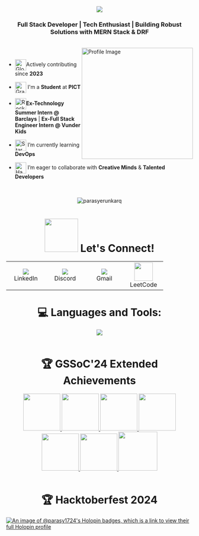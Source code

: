 <h1 align="center">
  <img src="https://readme-typing-svg.herokuapp.com/?lines=Hi+there!+👋;I'm+Paras+Yerunkar&center=true&size=30">
</h1>

<h3 align="center">Full Stack Developer | Tech Enthusiast | Building Robust Solutions with MERN Stack & DRF</h3>
<br/>

<div>
 <img align="right" src="https://github.com/SankshipthShetty/SankshipthShetty/assets/99337968/2bd05422-3a3b-4d7c-94a1-7cdb584c09d7" alt="Profile Image" width="300" />
  <br/>
</div>



- <img src="https://raw.githubusercontent.com/Tarikul-Islam-Anik/Animated-Fluent-Emojis/master/Emojis/Travel%20and%20places/Globe%20Showing%20Asia-Australia.png" alt="Globe Showing the indian pacific" width="30" align="center" />Actively contributing since **2023** 
- <img src="https://raw.githubusercontent.com/Tarikul-Islam-Anik/Animated-Fluent-Emojis/master/Emojis/Objects/Graduation%20Cap.png" alt="Graduation Cap" width="30" align="center" /> I'm a **Student** at **PICT**
- <img src="https://raw.githubusercontent.com/Tarikul-Islam-Anik/Animated-Fluent-Emojis/master/Emojis/Travel%20and%20places/Rocket.png" alt="Rocket" width="30" align=center />**Ex-Technology Summer Intern @ Barclays** | **Ex-Full Stack Engineer Intern @ Vunder Kids**

- <img src="https://raw.githubusercontent.com/Tarikul-Islam-Anik/Animated-Fluent-Emojis/master/Emojis/Travel%20and%20places/Star.png" alt="Star" width="30" align=center /> I’m currently learning **DevOps**
- <img src="https://raw.githubusercontent.com/Tarikul-Islam-Anik/Animated-Fluent-Emojis/master/Emojis/Hand%20gestures/Handshake.png" alt="Handshake" width="30" align=center /> I’m eager to collaborate with **Creative Minds** & **Talented Developers**

<div align="center">
  <br/>
  <br/>

<img src="https://github-readme-streak-stats.herokuapp.com/?user=ParasY1724" alt="parasyerunkarq" />

  

<!-- GitHub Streak Stats -->

<!-- Connect Section -->
<h1>
<img src="https://raw.githubusercontent.com/ShahriarShafin/ShahriarShafin/main/Assets/handshake.gif" width="90px" style="max-width: 100%;"> 
Let's Connect!
</h1>

<!-- Social Links -->
<table>
<tr>
  <td align="center" width="90">
    <a href="https://linkedin.com/in/parasyerunkar" target="_blank">
      <img src="https://skillicons.dev/icons?i=linkedin" />
    </a>
    <br>LinkedIn
  </td>

  <td align="center" width="90">
    <a href="https://discordapp.com/users/891594087873003581" target="_blank">
      <img src="https://skillicons.dev/icons?i=discord" />
    </a>
    <br>Discord
  </td>

  <td align="center" width="90">
    <a href="mailto:parasyerunkar174@gmail.com" target="_blank">
      <img src="https://skillicons.dev/icons?i=gmail&theme=light" />
    </a>
    <br>Gmail
  </td>

  <td align="center" width="90">
    <a href="https://leetcode.com/u/parasyerunkar174/" target="_blank">
      <img src="https://lh3.googleusercontent.com/d/1J0ImmE7C4VvpYYcJXZoAfK7WUh8MmUUb" width="50">
    </a>
    <br>LeetCode
  </td>
</tr>
</table>

<!-- Languages and Tools -->
<h1>💻 Languages and Tools:</h1>
<img src="https://skillicons.dev/icons?i=cpp,django,docker,express,aws,figma,flask,git,graphql,java,js,linux,mongodb,mysql,nodejs,postman,python,qt,react,tailwind,ts&perline=7" />

</div>



<br/>
<div align="center">
<h1 >🏆 GSSoC'24 Extended Achievements</h1>
<div style='display:flex; align-items:center; gap: 10px;' align='center'><a href="https://drive.google.com/file/d/1JGxr-hb55Mek_RJ3gaY6ZSxjM7z21Ff_/view">
<img src="https://raw.githubusercontent.com/GSSoC24/Postman-Challenge/main/docs/assets/Postman%20White.png" width="100px" height="100px" />
  <img src="https://raw.githubusercontent.com/GSSoC24/Postman-Challenge/main/docs/assets/1.png" width="100px" height="100px" />
  <img src="https://raw.githubusercontent.com/GSSoC24/Postman-Challenge/main/docs/assets/2.png" width="100px" height="100px" />
  <img src="https://raw.githubusercontent.com/GSSoC24/Postman-Challenge/main/docs/assets/3.png" width="100px" height="100px" />
  <img src="https://raw.githubusercontent.com/GSSoC24/Postman-Challenge/main/docs/assets/4.png" width="100px" height="100px" />
  <img src="https://raw.githubusercontent.com/GSSoC24/Postman-Challenge/main/docs/assets/5.png" width="100px" height="100px" />
  <img src="https://raw.githubusercontent.com/GSSoC24/Postman-Challenge/main/docs/assets/6.png" width="105px" height="105px" />
  </a>
</div>
</div>
<br/>
<div align="center">
<h1 >🏆 Hacktoberfest 2024</h1>
</div>

[![An image of @parasy1724's Holopin badges, which is a link to view their full Holopin profile](https://holopin.me/parasy1724)](https://holopin.io/@parasy1724)

